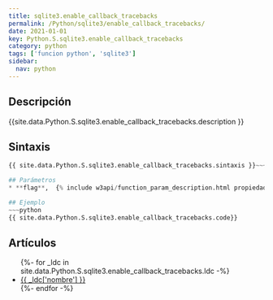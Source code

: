 ```yaml
---
title: sqlite3.enable_callback_tracebacks
permalink: /Python/sqlite3/enable_callback_tracebacks/
date: 2021-01-01
key: Python.S.sqlite3.enable_callback_tracebacks
category: python
tags: ['funcion python', 'sqlite3']
sidebar: 
  nav: python
---
```


## Descripción
{{site.data.Python.S.sqlite3.enable_callback_tracebacks.description }}

## Sintaxis
~~~python
{{ site.data.Python.S.sqlite3.enable_callback_tracebacks.sintaxis }}~~~

## Parámetros
* **flag**,  {% include w3api/function_param_description.html propiedad=site.data.Python.S.sqlite3.enable_callback_tracebacks valor="flag" %}

## Ejemplo
~~~python
{{ site.data.Python.S.sqlite3.enable_callback_tracebacks.code}}
~~~

## Artículos
<ul>
{%- for _ldc in site.data.Python.S.sqlite3.enable_callback_tracebacks.ldc -%}
   <li>
       <a href="{{_ldc['url'] }}">{{ _ldc['nombre'] }}</a>
   </li>
{%- endfor -%}
</ul>

